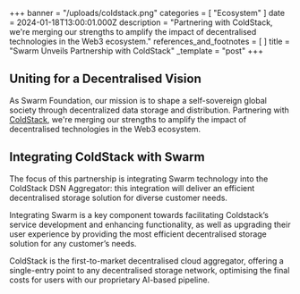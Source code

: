 +++
banner = "/uploads/coldstack.png"
categories = [ "Ecosystem" ]
date = 2024-01-18T13:00:01.000Z
description = "Partnering with ColdStack, we're merging our strengths to amplify the impact of decentralised technologies in the Web3 ecosystem."
references_and_footnotes = [ ]
title = "Swarm Unveils Partnership with ColdStack"
_template = "post"
+++

## Uniting for a Decentralised Vision

As Swarm Foundation, our mission is to shape a self-sovereign global society through decentralized data storage and distribution. Partnering with [ColdStack](https://coldstack.io/), we're merging our strengths to amplify the impact of decentralised technologies in the Web3 ecosystem.


## Integrating ColdStack with Swarm

The focus of this partnership is integrating Swarm technology into the ColdStack DSN Aggregator: this integration will deliver an efficient decentralised storage solution for diverse customer needs.

Integrating Swarm is a key component towards facilitating Coldstack’s service development and enhancing functionality, as well as upgrading their user experience by providing the most efficient decentralised storage solution for any customer’s needs.

ColdStack is the first-to-market decentralised cloud aggregator, offering a single-entry point to any decentralised storage network, optimising the final costs for users with our proprietary AI-based pipeline.